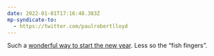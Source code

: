 ```yaml
---
date: 2022-01-01T17:16:48.383Z
mp-syndicate-to:
  - https://twitter.com/paulrobertlloyd
---
```

Such a [wonderful way to start the new year](https://roobottom.com/diary/2022-01-01-new-years-day-walk/). Less so the “fish fingers”.
